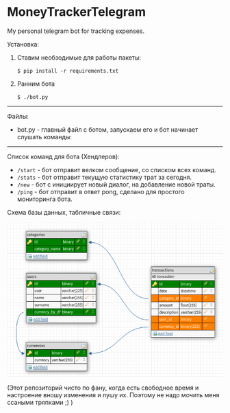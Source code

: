 # MoneyTrackerTelegram
My personal telegram bot for tracking expenses. 

Установка:
1) Ставим необзодимые для работы пакеты:
    ```
    $ pip install -r requirements.txt
    ```

2) Ранним бота
    ```
    $ ./bot.py
    ```
***
Файлы:
 - bot.py - главный файл с ботом, запускаем его и бот начинает слушать команды:

***

Список команд для бота (Хендлеров):
 - `/start` - бот отправит велком сообщение, со списком всех команд.
 - `/stats` - бот отправит текущую статистику трат за сегодня.
 - `/new` - бот с инициирует новый диалог, на добавление новой траты.
 - `/ping` - бот отправит в ответ pong, сделано для простого мониторинга бота. 


Схема базы данных, табличные связи:

![database-schemes](schemes-pic.png)

(Этот репозиторий чисто по фану, когда есть свободное время и настроение вношу изменения и пушу их. Поэтому не надо мочить меня ссаными тряпками ;) )